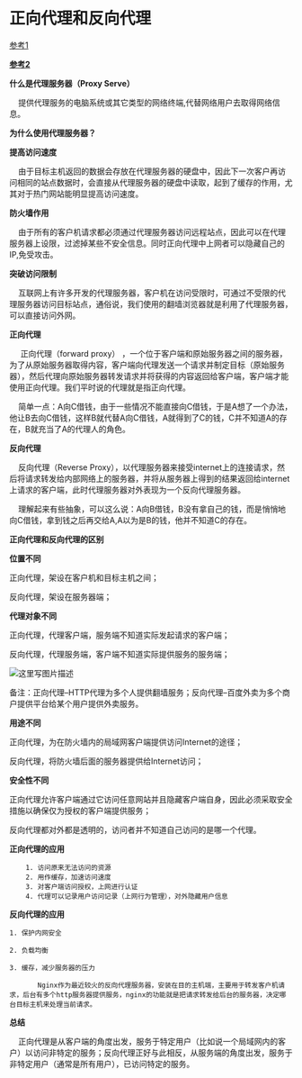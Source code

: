 # 正向代理和反向代理

[参考1](http://www.511yj.com/plcvch-nginx-nat.html)

**[参考2](https://blog.csdn.net/zt15732625878/article/details/78941268)**

**什么是代理服务器（Proxy Serve）**

    提供代理服务的电脑系统或其它类型的网络终端,代替网络用户去取得网络信息。

**为什么使用代理服务器？**

**提高访问速度** 

    由于目标主机返回的数据会存放在代理服务器的硬盘中，因此下一次客户再访问相同的站点数据时，会直接从代理服务器的硬盘中读取，起到了缓存的作用，尤其对于热门网站能明显提高访问速度。

**防火墙作用** 

    由于所有的客户机请求都必须通过代理服务器访问远程站点，因此可以在代理服务器上设限，过滤掉某些不安全信息。同时正向代理中上网者可以隐藏自己的IP,免受攻击。

**突破访问限制** 

    互联网上有许多开发的代理服务器，客户机在访问受限时，可通过不受限的代理服务器访问目标站点，通俗说，我们使用的翻墙浏览器就是利用了代理服务器，可以直接访问外网。

**正向代理**

     正向代理（forward proxy） ，一个位于客户端和原始服务器之间的服务器，为了从原始服务器取得内容，客户端向代理发送一个请求并制定目标（原始服务器），然后代理向原始服务器转发请求并将获得的内容返回给客户端，客户端才能使用正向代理。我们平时说的代理就是指正向代理。 

    简单一点：A向C借钱，由于一些情况不能直接向C借钱，于是A想了一个办法，他让B去向C借钱，这样B就代替A向C借钱，A就得到了C的钱，C并不知道A的存在，B就充当了A的代理人的角色。 

**反向代理**

    反向代理（Reverse Proxy），以代理服务器来接受internet上的连接请求，然后将请求转发给内部网络上的服务器，并将从服务器上得到的结果返回给internet上请求的客户端，此时代理服务器对外表现为一个反向代理服务器。 

    理解起来有些抽象，可以这么说：A向B借钱，B没有拿自己的钱，而是悄悄地向C借钱，拿到钱之后再交给A,A以为是B的钱，他并不知道C的存在。 

**正向代理和反向代理的区别**

**位置不同** 

正向代理，架设在客户机和目标主机之间； 

反向代理，架设在服务器端；

**代理对象不同** 

正向代理，代理客户端，服务端不知道实际发起请求的客户端； 

反向代理，代理服务端，客户端不知道实际提供服务的服务端； 

![这里写图片描述](https://img-blog.csdn.net/20171231140104634?watermark/2/text/aHR0cDovL2Jsb2cuY3Nkbi5uZXQvenQxNTczMjYyNTg3OA==/font/5a6L5L2T/fontsize/400/fill/I0JBQkFCMA==/dissolve/70/gravity/SouthEast)

备注：正向代理–HTTP代理为多个人提供翻墙服务；反向代理–百度外卖为多个商户提供平台给某个用户提供外卖服务。

**用途不同** 

正向代理，为在防火墙内的局域网客户端提供访问Internet的途径； 

反向代理，将防火墙后面的服务器提供给Internet访问；

**安全性不同** 

正向代理允许客户端通过它访问任意网站并且隐藏客户端自身，因此必须采取安全措施以确保仅为授权的客户端提供服务； 

反向代理都对外都是透明的，访问者并不知道自己访问的是哪一个代理。

**正向代理的应用**

        1. 访问原来无法访问的资源 
        2. 用作缓存，加速访问速度 
        3. 对客户端访问授权，上网进行认证 
        4. 代理可以记录用户访问记录（上网行为管理），对外隐藏用户信息

**反向代理的应用**

    1. 保护内网安全 

    2. 负载均衡 

    3. 缓存，减少服务器的压力 

           Nginx作为最近较火的反向代理服务器，安装在目的主机端，主要用于转发客户机请求，后台有多个http服务器提供服务，nginx的功能就是把请求转发给后台的服务器，决定哪台目标主机来处理当前请求。

**总结**

    正向代理是从客户端的角度出发，服务于特定用户（比如说一个局域网内的客户）以访问非特定的服务；反向代理正好与此相反，从服务端的角度出发，服务于非特定用户（通常是所有用户），已访问特定的服务。 

























